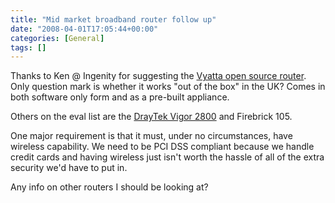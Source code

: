 ```yaml
---
title: "Mid market broadband router follow up"
date: "2008-04-01T17:05:44+00:00"
categories: [General]
tags: []
---
```


Thanks to Ken @ Ingenity for suggesting the <a href="http://www.brocade.com/launch/vyatta/">Vyatta open source router</a>. Only question mark is whether it works "out of the box" in the UK? Comes in both software only form and as a pre-built appliance.

Others on the eval list are the <a href="http://web.archive.org/web/20090629025101/http://www.draytek.co.uk:80/products/vigor2800.html">DrayTek Vigor 2800</a> and Firebrick 105.

One major requirement is that it must, under no circumstances, have wireless capability. We need to be PCI DSS compliant because we handle credit cards and having wireless just isn't worth the hassle of all of the extra security we'd have to put in.

Any info on other routers I should be looking at?
